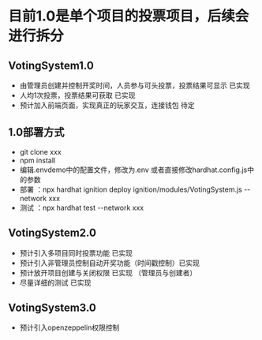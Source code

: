 # 目前1.0是单个项目的投票项目，后续会进行拆分



## VotingSystem1.0
- 由管理员创建并控制开奖时间，人员参与可头投票，投票结果可显示  已实现
- 人均1次投票，投票结果可获取 已实现
- 预计加入前端页面，实现真正的玩家交互，连接钱包  待定

## 1.0部署方式
- git clone xxx
- npm install
- 编辑.envdemo中的配置文件，修改为.env 或者直接修改hardhat.config.js中的参数
- 部署 ：npx hardhat ignition deploy ignition/modules/VotingSystem.js --network xxx
- 测试 ：npx hardhat test --network xxx

## VotingSystem2.0
- 预计引入多项目同时投票功能  已实现
- 预计引入非管理员控制自动开奖功能（时间戳控制）已实现
- 预计放开项目创建与关闭权限 已实现 （管理员与创建者）
- 尽量详细的测试 已实现

## VotingSystem3.0
- 预计引入openzeppelin权限控制
  